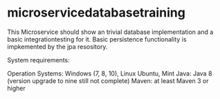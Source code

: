 # microservicedatabasetraining

This Microservice should show an trivial database implementation and a basic integrationtesting for it.
Basic persistence functionality is impkemented by the jpa resository.

System requirements:

Operation Systems: 		Windows (7, 8, 10), Linux Ubuntu, Mint
Java:					Java 8 (version upgrade to nine still not complete)
Maven: 					at least Maven 3 or higher

